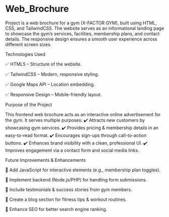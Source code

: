 # Web_Brochure
Project is a web brochure for a gym (X-FACTOR GYM), built using HTML, CSS, and TailwindCSS. The website serves as an informational landing page to showcase the gym’s services, facilities, membership plans, and contact details. The responsive design ensures a smooth user experience across different screen sizes.

Technologies Used

✅ HTML5 – Structure of the website.

✅ TailwindCSS – Modern, responsive styling.

✅ Google Maps API – Location embedding.

✅ Responsive Design – Mobile-friendly layout.

Purpose of the Project

This frontend web brochure acts as an interactive online advertisement for the gym. It serves multiple purposes:
✔️ Attracts new customers by showcasing gym services.
✔️ Provides pricing & membership details in an easy-to-read format.
✔️ Encourages sign-ups through call-to-action buttons.
✔️ Enhances brand visibility with a clean, professional UI.
✔️ Improves engagement via a contact form and social media links.

Future Improvements & Enhancements

🔹 Add JavaScript for interactive elements (e.g., membership plan toggles).

🔹 Implement backend (Node.js/PHP) for handling form submissions.

🔹 Include testimonials & success stories from gym members.

🔹 Create a blog section for fitness tips & workout routines.

🔹 Enhance SEO for better search engine ranking.

